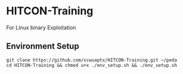 # HITCON-Training
For Linux binary Exploitation

## Environment Setup

    git clone https://github.com/scwuaptx/HITCON-Training.git ~/peda
    cd HITCON-Training && chmod u+x ./env_setup.sh && ./env_setup.sh

